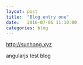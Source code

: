 ```yaml
---
layout: post
title:  "Blog entry one"
date:   2016-07-06 11:10:00
categories: blog
---
```


http://sunhong.xyz

angularjs test blog